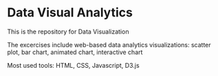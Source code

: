 # Data Visual Analytics

This is the repository for Data Visualization

The excercises include web-based data analytics visualizations: scatter plot, bar chart, animated chart, interactive chart

Most used tools: HTML, CSS, Javascript, D3.js

